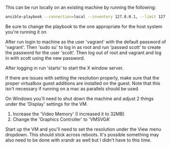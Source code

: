 This can be run locally on an existing machine by running the following:
```bash
ansible-playbook --connection=local --inventory 127.0.0.1, --limit 127.0.0.1 windows-host-playbook.yml
```
Be sure to change the playbook to the one appropriate for the host system you're running it on

After run login to machine as the user 'vagrant' with the default password of 'vagrant'. Then 'sudo su' to log in as root and run 'passwd scott' to create the password for the user 'scott'. Then log out of root and vagrant and log in with scott using the new password.

After logging in run 'startx' to start the X window server.

If there are issues with setting the resolution properly, make sure that the proper virtualbox guest additions are installed on the guest. Note that this isn't necessary if running on a mac as parallels should be used.

On Windows you'll need to shut down the machine and adjust 2 things under the 'Display' settings for the VM.
1. Increase the 'Video Memory' (I increased it to 32MB)
2. Change the 'Graphics Controller' to 'VMSVGA'

Start up the VM and you'll need to set the resolution under the View menu dropdown. This should stick across reboots. It's possible something may also need to be done with xrandr as well but I didn't have to this time.
